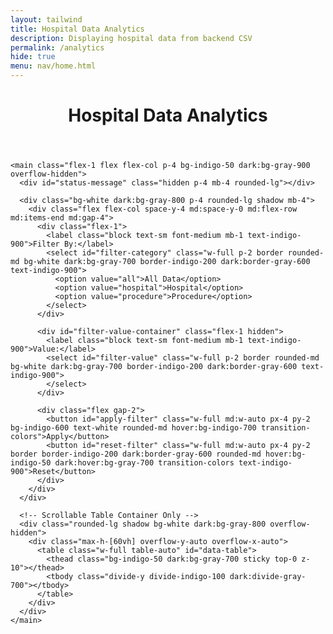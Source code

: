 ```yaml
---
layout: tailwind 
title: Hospital Data Analytics
description: Displaying hospital data from backend CSV
permalink: /analytics
hide: true
menu: nav/home.html
---
```



<style>
  html, body {
    overflow: hidden;
  }
</style>

<div class="min-h-screen bg-indigo-50 dark:bg-gray-900 text-gray-900 dark:text-gray-100">
  <div class="flex flex-col min-h-screen">
    <header class="bg-white dark:bg-gray-800 p-4 shadow-sm">
      <h1 class="text-2xl font-bold text-center text-indigo-900">Hospital Data Analytics</h1>
    </header>

    <main class="flex-1 flex flex-col p-4 bg-indigo-50 dark:bg-gray-900 overflow-hidden">
      <div id="status-message" class="hidden p-4 mb-4 rounded-lg"></div>

      <div class="bg-white dark:bg-gray-800 p-4 rounded-lg shadow mb-4">
        <div class="flex flex-col space-y-4 md:space-y-0 md:flex-row md:items-end md:gap-4">
          <div class="flex-1">
            <label class="block text-sm font-medium mb-1 text-indigo-900">Filter By:</label>
            <select id="filter-category" class="w-full p-2 border rounded-md bg-white dark:bg-gray-700 border-indigo-200 dark:border-gray-600 text-indigo-900">
              <option value="all">All Data</option>
              <option value="hospital">Hospital</option>
              <option value="procedure">Procedure</option>
            </select>
          </div>

          <div id="filter-value-container" class="flex-1 hidden">
            <label class="block text-sm font-medium mb-1 text-indigo-900">Value:</label>
            <select id="filter-value" class="w-full p-2 border rounded-md bg-white dark:bg-gray-700 border-indigo-200 dark:border-gray-600 text-indigo-900">
            </select>
          </div>

          <div class="flex gap-2">
            <button id="apply-filter" class="w-full md:w-auto px-4 py-2 bg-indigo-600 text-white rounded-md hover:bg-indigo-700 transition-colors">Apply</button>
            <button id="reset-filter" class="w-full md:w-auto px-4 py-2 border border-indigo-200 dark:border-gray-600 rounded-md hover:bg-indigo-50 dark:hover:bg-gray-700 transition-colors text-indigo-900">Reset</button>
          </div>
        </div>
      </div>

      <!-- Scrollable Table Container Only -->
      <div class="rounded-lg shadow bg-white dark:bg-gray-800 overflow-hidden">
        <div class="max-h-[60vh] overflow-y-auto overflow-x-auto">
          <table class="w-full table-auto" id="data-table">
            <thead class="bg-indigo-50 dark:bg-gray-700 sticky top-0 z-10"></thead>
            <tbody class="divide-y divide-indigo-100 dark:divide-gray-700"></tbody>
          </table>
        </div>
      </div>
    </main>
  </div>
</div>

<script type="module">
import { pythonURI, fetchOptions } from '{{site.baseurl}}/assets/js/api/config.js';

document.addEventListener('DOMContentLoaded', async () => {
  const statusEl = document.getElementById('status-message');
  const tableHead = document.querySelector("#data-table thead");
  const tableBody = document.querySelector("#data-table tbody");
  const filterCategory = document.getElementById('filter-category');
  const filterValue = document.getElementById('filter-value');
  const filterValueContainer = document.getElementById('filter-value-container');
  const applyFilter = document.getElementById('apply-filter');
  const resetFilter = document.getElementById('reset-filter');
  
  let allData = [];
  let filteredData = [];

  function showLoading(message) {
    statusEl.textContent = message;
    statusEl.className = "p-4 mb-4 text-indigo-800 bg-indigo-100 dark:bg-indigo-200 dark:text-indigo-800 rounded-lg";
    statusEl.classList.remove("hidden");
  }

  function showError(message) {
    statusEl.textContent = message;
    statusEl.className = "p-4 mb-4 text-red-800 bg-red-100 dark:bg-red-200 dark:text-red-800 rounded-lg";
    statusEl.classList.remove("hidden");
  }

  function hideStatus() {
    statusEl.classList.add("hidden");
  }

  async function fetchData() {
    showLoading("Loading hospital data...");
    tableHead.innerHTML = '';
    tableBody.innerHTML = '';
    
    try {
      const response = await fetch(`${pythonURI}/api/analytics`, {
        ...fetchOptions,
        method: "GET"
      });
      
      if (!response.ok) {
        throw new Error(`HTTP error! Status: ${response.status}`);
      }
      
      const result = await response.json();
      
      if (!result.success) {
        throw new Error(result.error || "Failed to load data");
      }
      
      if (result.data && result.data.length > 0) {
        allData = result.data;
        filteredData = [...allData];
        renderTable();
        setupFilters();
        hideStatus();
      } else {
        showError("No data available");
      }
    } catch (error) {
      console.error('Error:', error);
      showError(`Error loading data: ${error.message}`);
      tableBody.innerHTML = `
        <tr>
          <td colspan="100%" class="px-6 py-4 text-center text-gray-500">
            Failed to load data. Please try again later.
          </td>
        </tr>`;
    }
  }

  function renderTable(data = filteredData) {
    tableHead.innerHTML = '';
    tableBody.innerHTML = '';
    
    if (data.length === 0) {
      tableBody.innerHTML = `
        <tr>
          <td colspan="100%" class="px-6 py-4 text-center text-gray-500">
            No matching data found
          </td>
        </tr>`;
      return;
    }

    const headerRow = document.createElement('tr');
    Object.keys(data[0]).forEach(key => {
      if (key.startsWith('_')) return;
      const th = document.createElement('th');
      th.className = 'px-2 sm:px-4 md:px-6 py-2 sm:py-3 text-left text-xs sm:text-sm font-medium text-indigo-900 dark:text-indigo-300 uppercase tracking-wider whitespace-nowrap';
      th.textContent = formatHeader(key);
      headerRow.appendChild(th);
    });
    tableHead.appendChild(headerRow);

    data.forEach(item => {
      const row = document.createElement('tr');
      row.className = 'hover:bg-indigo-50 dark:hover:bg-gray-700 transition-colors';

      Object.entries(item).forEach(([key, value]) => {
        if (key.startsWith('_')) return;
        const td = document.createElement('td');
        const isHospitalName = key === 'HOSPITAL' || key === 'HOSPITAL_NAME';
        td.className = `px-2 sm:px-4 md:px-6 py-2 sm:py-4 text-xs sm:text-sm text-indigo-900 dark:text-indigo-300 ${isHospitalName ? 'max-w-[200px] truncate' : 'whitespace-nowrap'}`;
        td.textContent = value !== null ? value : '';
        row.appendChild(td);
      });

      tableBody.appendChild(row);
    });
  }

  function formatHeader(key) {
    return key
      .replace(/_/g, ' ')
      .replace(/([a-z])([A-Z])/g, '$1 $2')
      .replace(/\b\w/g, l => l.toUpperCase())
      .trim();
  }

  function setupFilters() {
    filterCategory.addEventListener('change', () => {
      const category = filterCategory.value;

      if (category === 'all') {
        filterValueContainer.classList.add('hidden');
        return;
      }

      filterValueContainer.classList.remove('hidden');

      const uniqueValues = [...new Set(allData.map(item => {
        if (category === 'hospital') return item.HOSPITAL || item.HOSPITAL_NAME;
        if (category === 'procedure') return item.PROCEDURE || item.PERFORMANCE_MEASURE;
        return item[category.toUpperCase()];
      }))].filter(Boolean).sort();

      filterValue.innerHTML = '';
      uniqueValues.forEach(value => {
        const option = document.createElement('option');
        option.value = value;
        option.textContent = value;
        filterValue.appendChild(option);
      });
    });

    applyFilter.addEventListener('click', () => {
      const category = filterCategory.value;
      const value = filterValue.value;

      if (category === 'all') {
        filteredData = [...allData];
        renderTable();
        return;
      }

      filteredData = allData.filter(item => {
        if (category === 'hospital') {
          return (item.HOSPITAL || item.HOSPITAL_NAME) === value;
        }
        if (category === 'procedure') {
          return (item.PROCEDURE || item.PERFORMANCE_MEASURE) === value;
        }
        return item[category.toUpperCase()] === value;
      });

      renderTable();
    });

    resetFilter.addEventListener('click', () => {
      filterCategory.value = 'all';
      filterValueContainer.classList.add('hidden');
      filteredData = [...allData];
      renderTable();
    });
  }

  await fetchData();
});
</script>
